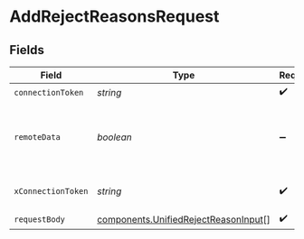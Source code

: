 # AddRejectReasonsRequest


## Fields

| Field                                                                                        | Type                                                                                         | Required                                                                                     | Description                                                                                  |
| -------------------------------------------------------------------------------------------- | -------------------------------------------------------------------------------------------- | -------------------------------------------------------------------------------------------- | -------------------------------------------------------------------------------------------- |
| `connectionToken`                                                                            | *string*                                                                                     | :heavy_check_mark:                                                                           | N/A                                                                                          |
| `remoteData`                                                                                 | *boolean*                                                                                    | :heavy_minus_sign:                                                                           | Set to true to include data from the original Ats software.                                  |
| `xConnectionToken`                                                                           | *string*                                                                                     | :heavy_check_mark:                                                                           | The connection token                                                                         |
| `requestBody`                                                                                | [components.UnifiedRejectReasonInput](../../models/components/unifiedrejectreasoninput.md)[] | :heavy_check_mark:                                                                           | N/A                                                                                          |